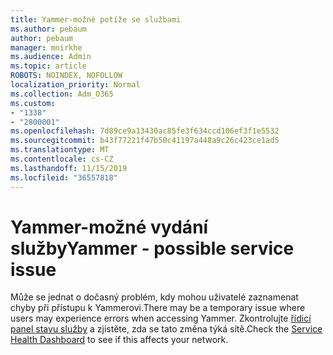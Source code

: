 ```yaml
---
title: Yammer-možné potíže se službami
ms.author: pebaum
author: pebaum
manager: mnirkhe
ms.audience: Admin
ms.topic: article
ROBOTS: NOINDEX, NOFOLLOW
localization_priority: Normal
ms.collection: Adm_O365
ms.custom:
- "1338"
- "2800001"
ms.openlocfilehash: 7d89ce9a13430ac85fe3f634ccd106ef3f1e5532
ms.sourcegitcommit: b43f77221f47b50c41197a448a9c26c423ce1ad5
ms.translationtype: MT
ms.contentlocale: cs-CZ
ms.lasthandoff: 11/15/2019
ms.locfileid: "36557818"
---
```

# <a name="yammer---possible-service-issue"></a><span data-ttu-id="89c09-102">Yammer-možné vydání služby</span><span class="sxs-lookup"><span data-stu-id="89c09-102">Yammer - possible service issue</span></span>

<span data-ttu-id="89c09-103">Může se jednat o dočasný problém, kdy mohou uživatelé zaznamenat chyby při přístupu k Yammerovi.</span><span class="sxs-lookup"><span data-stu-id="89c09-103">There may be a temporary issue where users may experience errors when accessing Yammer.</span></span> <span data-ttu-id="89c09-104">Zkontrolujte [řídicí panel stavu služby](https://admin.microsoft.com/AdminPortal/Home#/servicehealth) a zjistěte, zda se tato změna týká sítě.</span><span class="sxs-lookup"><span data-stu-id="89c09-104">Check the [Service Health Dashboard](https://admin.microsoft.com/AdminPortal/Home#/servicehealth) to see if this affects your network.</span></span>
